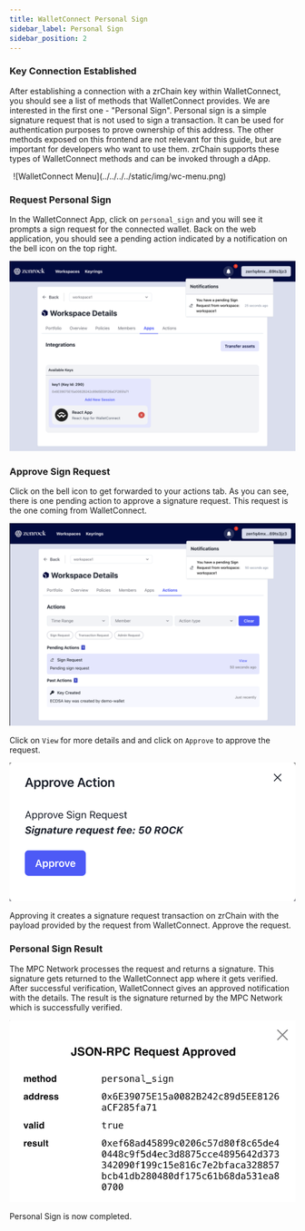 ```yaml
---
title: WalletConnect Personal Sign 
sidebar_label: Personal Sign
sidebar_position: 2
---
```


### Key Connection Established

After establishing a connection with a zrChain key within WalletConnect, you should see a list of methods that WalletConnect provides. We are interested in the first one - "Personal Sign". 
Personal sign is a simple signature request that is not used to sign a transaction. It can be used for authentication purposes to prove ownership of this address.
The other methods exposed on this frontend are not relevant for this guide, but are important for developers who want to use them. zrChain supports these types of WalletConnect methods and can be invoked through a dApp.

<div style={{maxWidth: "600px", margin: "0 auto"}}>
 
![WalletConnect Menu](../../../../static/img/wc-menu.png)

</div>

### Request Personal Sign 

In the WalletConnect App, click on `personal_sign` and you will see it prompts a sign request for the connected wallet. Back on the web application, you should see a pending action indicated by a notification on the bell icon on the top right.

<div style={{maxWidth: "800px", margin: "0 auto"}}>

![WalletConnect Pending Action](../../../../static/img/wc-pending-action.png)

</div>

### Approve Sign Request

Click on the bell icon to get forwarded to your actions tab. As you can see, there is one pending action to approve a signature request. This request is the one coming from WalletConnect. 

<div style={{maxWidth: "800px", margin: "0 auto"}}>

![WalletConnect Pending Signature Request](../../../../static/img/wc-pending-sign-request.png)

</div>

Click on `View` for more details and and click on `Approve` to approve the request. 

<div style={{maxWidth: "300px", margin: "0 auto"}}>

![WalletConnect Approve Signature Request](../../../../static/img/wc-approve-sign-request.png)

</div>

Approving it creates a signature request transaction on zrChain with the payload provided by the request from WalletConnect. Approve the request. 

### Personal Sign Result 

The MPC Network processes the request and returns a signature. This signature gets returned to the WalletConnect app where it gets verified. After successful verification, WalletConnect gives an approved notification with the details. The result is the signature returned by the MPC Network which is successfully verified.

<div style={{maxWidth: "300px", margin: "0 auto"}}>

![WalletConnect Approved Personal Sign](../../../../static/img/wc-approved-sign.png)

</div>

Personal Sign is now completed.